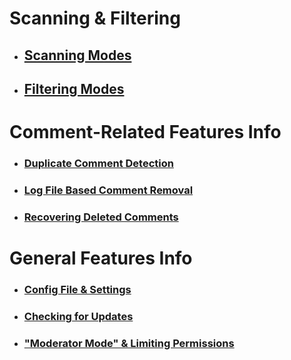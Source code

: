 # Scanning & Filtering
* ## [Scanning Modes](https://github.com/ThioJoe/YT-Spammer-Purge/wiki/Scanning-Modes)
* ## [Filtering Modes](https://github.com/ThioJoe/YT-Spammer-Purge/wiki/Filtering-Modes)

# Comment-Related Features Info
* ### [Duplicate Comment Detection](https://github.com/ThioJoe/YT-Spammer-Purge/wiki/Duplicate-Comment-Scanning)
* ### [Log File Based Comment Removal](https://github.com/ThioJoe/YT-Spammer-Purge/wiki/Log-File-Based-Comment-Removal)
* ### [Recovering Deleted Comments](https://github.com/ThioJoe/YT-Spammer-Purge/wiki/Recovering-Deleted-Comments)

# General Features Info
* ### [Config File & Settings](https://github.com/ThioJoe/YT-Spammer-Purge/wiki/Config-File-Settings)
* ### [Checking for Updates](https://github.com/ThioJoe/YT-Spammer-Purge/wiki/Checking-For-Updates)
* ### ["Moderator Mode" & Limiting Permissions](https://github.com/ThioJoe/YT-Spammer-Purge/wiki/Moderator-Mode-&-Limiting-Permissions)